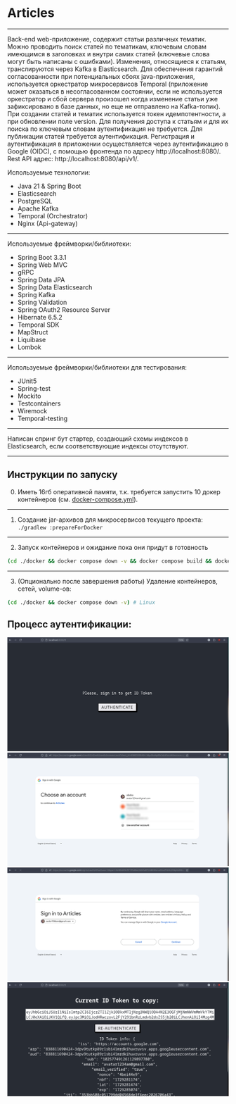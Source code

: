 # Articles

---

Back-end web-приложение, содержит статьи различных тематик. Можно проводить поиск статей по тематикам, ключевым словам
имеющимся в заголовках и внутри самих статей (ключевые слова могут быть написаны с ошибками).
Изменения, относящиеся к статьям, транслируются через Kafka в Elasticsearch. Для обеспечения гарантий согласованности 
при потенциальных сбоях java-приложения, используется оркестратор микросервисов Temporal (приложение может оказаться в 
несогласованном состоянии, если не используется оркестратор и сбой сервера произошел когда изменение статьи 
уже зафиксировано в базе данных, но еще не отправлено на Kafka-топик).
При создании статей и тематик используется токен идемпотентности, а при обновлении поле version.
Для получения доступа к статьям и для их поиска по ключевым словам аутентификация не требуется.
Для публикации статей требуется аутентификация.
Регистрация и аутентификация в приложении осуществляется через аутентификацию в Google (OIDC), с помощью фронтенда по 
адресу http://localhost:8080/. Rest API адрес: http://localhost:8080/api/v1/.

Используемые технологии:
- Java 21 & Spring Boot
- Elasticsearch
- PostgreSQL
- Apache Kafka
- Temporal (Orchestrator)
- Nginx (Api-gateway)

---

Используемые фреймворки/библиотеки:
- Spring Boot 3.3.1
- Spring Web MVC 
- gRPC
- Spring Data JPA
- Spring Data Elasticsearch
- Spring Kafka
- Spring Validation
- Spring OAuth2 Resource Server
- Hibernate 6.5.2
- Temporal SDK
- MapStruct
- Liquibase
- Lombok

---

Используемые фреймворки/библиотеки для тестирования:
- JUnit5
- Spring-test
- Mockito
- Testcontainers
- Wiremock
- Temporal-testing

---

Написан спринг бут стартер, создающий схемы индексов в Elasticsearch, если соответствующие индексы отсутствуют.

---

## Инструкции по запуску

0. Иметь 16гб оперативной памяти, т.к. требуется запустить 10 докер контейнеров (см. [docker-compose.yml](./docker/docker-compose.yml)).
---

1. Создание jar-архивов для микросервисов текущего проекта:
`./gradlew :prepareForDocker`

---
2. Запуск контейнеров и ожидание пока они придут в готовность


```bash 
(cd ./docker && docker compose down -v && docker compose build && docker compose up) # Linux 
```
---
3. (Опционально после завершения работы) Удаление контейнеров, сетей, volume-ов: 
```bash
(cd ./docker && docker compose down -v) # Linux
```

## Процесс аутентификации: 

![](readme-pics/auth-1.png)
![](readme-pics/auth-2.png)
![](readme-pics/auth-3.png)
![](readme-pics/auth-4.png)


